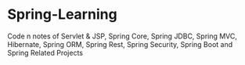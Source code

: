# Spring-Learning
Code n notes of Servlet & JSP, Spring Core, Spring JDBC, Spring MVC, Hibernate, Spring ORM, Spring Rest, Spring Security, Spring Boot and Spring Related Projects
